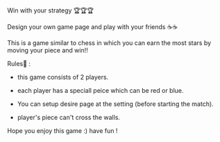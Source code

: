 Win with your strategy 🏆🏆🏆

Design your own game page and play with your friends ☕️☕️

This is a game similar to chess in which you can earn the most stars by moving your piece and win!!

Rules📜 : 

- this game consists of 2 players.

- each player has a speciall peice which can be red or blue.

- You can setup desire page at the setting (before starting the match).

- player's piece can't cross the walls.

Hope you enjoy this game :) have fun !
